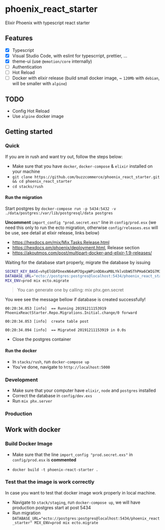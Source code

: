 # phoenix_react_starter

Elixir Phoenix with typescript react starter

## Features

- [x] Typescript
- [x] Visual Studio Code, with eslint for typescrript, prettier, ...
- [x] theme-ui (use `@emotion/core` internally)
- [ ] Authentication
- [ ] Hot Reload
- [ ] Docker with elixir release (build small docker image, ~ `120Mb` with `debian`, will be smaller with `alpine`)

## TODO

- Config Hot Reload
- Use `alpine` docker image

## Getting started

### Quick

If you are in rush and want try out, follow the steps below:

- Make sure that you have `docker`, `docker-compose` & `elixir` installed on your machine
- `git clone https://github.com/buzzcommerce/phoenix_react_starter.git && cd phoenix_react_starter`
- `cd stacks/rush`

#### Run the migration

Start postgres by `docker-compose run -p 5434:5432 -v ./data/postgres:/var/lib/postgresql/data postgres`

**Uncomment** `import_config "prod.secret.exs"` line in `config/prod.esx` (we need this only to run the ecto migration, otherwise `config/releases.esx` will be use, see detail at elixir release, links below)

- https://hexdocs.pm/mix/Mix.Tasks.Release.html
- https://hexdocs.pm/phoenix/deployment.html, Release section
- https://akoutmos.com/post/multipart-docker-and-elixir-1.9-releases/

Waiting for the database start properly, migrate the database by issuing

```sh
SECRET_KEY_BASE=vhyElGbFDnexN64uM7OgxpWPinODAxaM8LYklvUbWSThPHa6CWIG7M3vApqINsEc \
DATABASE_URL="ecto://postgres:postgres@localhost:5434/phoenix_react_starter" \
MIX_ENV=prod mix ecto.migrate
```

> You can generate one by calling: mix phx.gen.secret

You wee see the message bellow if database is created successfully!

```
00:20:34.053 [info]  == Running 20191211153919 PhoenixReactStarter.Repo.Migrations.Initial.change/0 forward

00:20:34.053 [info]  create table post

00:20:34.094 [info]  == Migrated 20191211153919 in 0.0s
```

- Close the postgres container

#### Run the docker

- In `stacks/rush`, run `docker-compose up`
- You've done, navigate to `http://localhost:5000`

### Development

- Make sure that your computer have `elixir`, `node` and `postgres` installed
- Correct the database in `config/dev.exs`
- Run `mix phx.server`

### Production

## Work with docker

### Build Docker Image

- Make sure that the line `import_config "prod.secret.exs"` in `config/prod.esx` is **commented**

- `docker build -t phoenix-react-starter .`

### Test that the image is work correctly

In case you want to test that docker image work properly in local machine.

- Navigate to `stack/staging`, run `docker-compose up`, we will have production postgres start at post 5434
- Run migration `DATABASE_URL="ecto://postgres:postgres@localhost:5434/phoenix_react_starter" MIX_ENV=prod mix ecto.migrate`
